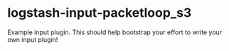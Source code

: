 # logstash-input-packetloop_s3
Example input plugin. This should help bootstrap your effort to write your own input plugin!
